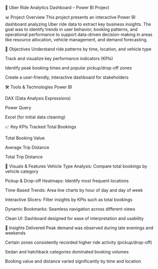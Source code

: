 🚗 Uber Ride Analytics Dashboard – Power BI Project

📊 Project Overview
This project presents an interactive Power BI dashboard analyzing Uber ride data to extract key business insights. The goal was to identify trends in user behavior, booking patterns, and operational performance to support data-driven decision-making in areas like resource allocation, vehicle management, and demand forecasting.

🎯 Objectives
Understand ride patterns by time, location, and vehicle type

Track and visualize key performance indicators (KPIs)

Identify peak booking times and popular pickup/drop-off zones

Create a user-friendly, interactive dashboard for stakeholders

🛠 Tools & Technologies
Power BI

DAX (Data Analysis Expressions)

Power Query

Excel (for initial data cleaning)

📈 Key KPIs Tracked
Total Bookings

Total Booking Value

Average Trip Distance

Total Trip Distance

📌 Visuals & Features
Vehicle Type Analysis: Compare total bookings by vehicle category

Pickup & Drop-off Heatmaps: Identify most frequent locations

Time-Based Trends: Area line charts by hour of day and day of week

Interactive Slicers: Filter insights by KPIs such as total bookings

Dynamic Bookmarks: Seamless navigation across different views

Clean UI: Dashboard designed for ease of interpretation and usability

🧠 Insights Delivered
Peak demand was observed during late evenings and weekends

Certain zones consistently recorded higher ride activity (pickup/drop-off)

Sedan and hatchback categories dominated booking volumes

Booking value and distance varied significantly by time and location
